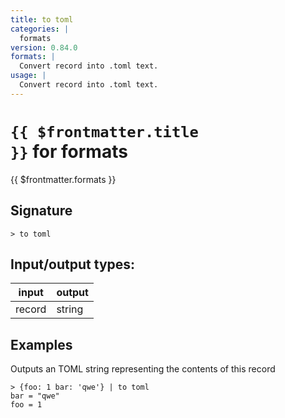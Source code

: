 ```yaml
---
title: to toml
categories: |
  formats
version: 0.84.0
formats: |
  Convert record into .toml text.
usage: |
  Convert record into .toml text.
---
```


# <code>{{ $frontmatter.title }}</code> for formats

<div class='command-title'>{{ $frontmatter.formats }}</div>

## Signature

```> to toml ```


## Input/output types:

| input  | output |
| ------ | ------ |
| record | string |

## Examples

Outputs an TOML string representing the contents of this record
```shell
> {foo: 1 bar: 'qwe'} | to toml
bar = "qwe"
foo = 1

```
